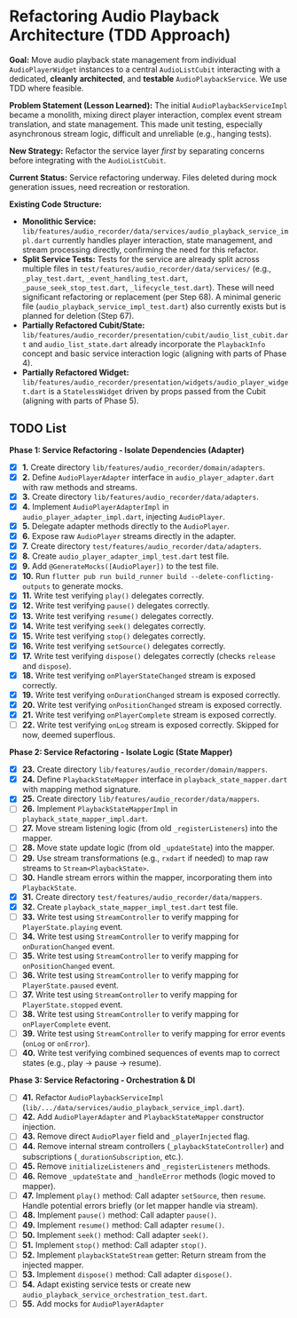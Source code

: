 # Refactoring Audio Playback Architecture (TDD Approach)

**Goal:** Move audio playback state management from individual `AudioPlayerWidget` instances to a central `AudioListCubit` interacting with a dedicated, **cleanly architected**, and **testable** `AudioPlaybackService`. We use TDD where feasible.

**Problem Statement (Lesson Learned):** The initial `AudioPlaybackServiceImpl` became a monolith, mixing direct player interaction, complex event stream translation, and state management. This made unit testing, especially asynchronous stream logic, difficult and unreliable (e.g., hanging tests).

**New Strategy:** Refactor the service layer *first* by separating concerns before integrating with the `AudioListCubit`.

**Current Status:** Service refactoring underway. Files deleted during mock generation issues, need recreation or restoration.

**Existing Code Structure:**

*   **Monolithic Service:** `lib/features/audio_recorder/data/services/audio_playback_service_impl.dart` currently handles player interaction, state management, and stream processing directly, confirming the need for this refactor.
*   **Split Service Tests:** Tests for the service are already split across multiple files in `test/features/audio_recorder/data/services/` (e.g., `_play_test.dart`, `_event_handling_test.dart`, `_pause_seek_stop_test.dart`, `_lifecycle_test.dart`). These will need significant refactoring or replacement (per Step 68). A minimal generic file (`audio_playback_service_impl_test.dart`) also currently exists but is planned for deletion (Step 67).
*   **Partially Refactored Cubit/State:** `lib/features/audio_recorder/presentation/cubit/audio_list_cubit.dart` and `audio_list_state.dart` already incorporate the `PlaybackInfo` concept and basic service interaction logic (aligning with parts of Phase 4).
*   **Partially Refactored Widget:** `lib/features/audio_recorder/presentation/widgets/audio_player_widget.dart` is a `StatelessWidget` driven by props passed from the Cubit (aligning with parts of Phase 5).

## TODO List

**Phase 1: Service Refactoring - Isolate Dependencies (Adapter)**

*   [x] **1.** Create directory `lib/features/audio_recorder/domain/adapters`.
*   [x] **2.** Define `AudioPlayerAdapter` interface in `audio_player_adapter.dart` with raw methods and streams.
*   [x] **3.** Create directory `lib/features/audio_recorder/data/adapters`.
*   [x] **4.** Implement `AudioPlayerAdapterImpl` in `audio_player_adapter_impl.dart`, injecting `AudioPlayer`.
*   [x] **5.** Delegate adapter methods directly to the `AudioPlayer`.
*   [x] **6.** Expose raw `AudioPlayer` streams directly in the adapter.
*   [x] **7.** Create directory `test/features/audio_recorder/data/adapters`.
*   [x] **8.** Create `audio_player_adapter_impl_test.dart` test file.
*   [x] **9.** Add `@GenerateMocks([AudioPlayer])` to the test file.
*   [x] **10.** Run `flutter pub run build_runner build --delete-conflicting-outputs` to generate mocks.
*   [x] **11.** Write test verifying `play()` delegates correctly.
*   [x] **12.** Write test verifying `pause()` delegates correctly.
*   [x] **13.** Write test verifying `resume()` delegates correctly.
*   [x] **14.** Write test verifying `seek()` delegates correctly.
*   [x] **15.** Write test verifying `stop()` delegates correctly.
*   [x] **16.** Write test verifying `setSource()` delegates correctly.
*   [x] **17.** Write test verifying `dispose()` delegates correctly (checks `release` and `dispose`).
*   [x] **18.** Write test verifying `onPlayerStateChanged` stream is exposed correctly.
*   [x] **19.** Write test verifying `onDurationChanged` stream is exposed correctly.
*   [x] **20.** Write test verifying `onPositionChanged` stream is exposed correctly.
*   [x] **21.** Write test verifying `onPlayerComplete` stream is exposed correctly.
*   [ ] **22.** Write test verifying `onLog` stream is exposed correctly. Skipped for now, deemed superflous.

**Phase 2: Service Refactoring - Isolate Logic (State Mapper)**

*   [x] **23.** Create directory `lib/features/audio_recorder/domain/mappers`.
*   [x] **24.** Define `PlaybackStateMapper` interface in `playback_state_mapper.dart` with mapping method signature.
*   [x] **25.** Create directory `lib/features/audio_recorder/data/mappers`.
*   [ ] **26.** Implement `PlaybackStateMapperImpl` in `playback_state_mapper_impl.dart`.
*   [ ] **27.** Move stream listening logic (from old `_registerListeners`) into the mapper.
*   [ ] **28.** Move state update logic (from old `_updateState`) into the mapper.
*   [ ] **29.** Use stream transformations (e.g., `rxdart` if needed) to map raw streams to `Stream<PlaybackState>`.
*   [ ] **30.** Handle stream errors within the mapper, incorporating them into `PlaybackState`.
*   [x] **31.** Create directory `test/features/audio_recorder/data/mappers`.
*   [x] **32.** Create `playback_state_mapper_impl_test.dart` test file.
*   [ ] **33.** Write test using `StreamController` to verify mapping for `PlayerState.playing` event.
*   [ ] **34.** Write test using `StreamController` to verify mapping for `onDurationChanged` event.
*   [ ] **35.** Write test using `StreamController` to verify mapping for `onPositionChanged` event.
*   [ ] **36.** Write test using `StreamController` to verify mapping for `PlayerState.paused` event.
*   [ ] **37.** Write test using `StreamController` to verify mapping for `PlayerState.stopped` event.
*   [ ] **38.** Write test using `StreamController` to verify mapping for `onPlayerComplete` event.
*   [ ] **39.** Write test using `StreamController` to verify mapping for error events (`onLog` or `onError`).
*   [ ] **40.** Write test verifying combined sequences of events map to correct states (e.g., play -> pause -> resume).

**Phase 3: Service Refactoring - Orchestration & DI**

*   [ ] **41.** Refactor `AudioPlaybackServiceImpl` (`lib/.../data/services/audio_playback_service_impl.dart`).
*   [ ] **42.** Add `AudioPlayerAdapter` and `PlaybackStateMapper` constructor injection.
*   [ ] **43.** Remove direct `AudioPlayer` field and `_playerInjected` flag.
*   [ ] **44.** Remove internal stream controllers (`_playbackStateController`) and subscriptions (`_durationSubscription`, etc.).
*   [ ] **45.** Remove `initializeListeners` and `_registerListeners` methods.
*   [ ] **46.** Remove `_updateState` and `_handleError` methods (logic moved to mapper).
*   [ ] **47.** Implement `play()` method: Call adapter `setSource`, then `resume`. Handle potential errors briefly (or let mapper handle via stream).
*   [ ] **48.** Implement `pause()` method: Call adapter `pause()`.
*   [ ] **49.** Implement `resume()` method: Call adapter `resume()`.
*   [ ] **50.** Implement `seek()` method: Call adapter `seek()`.
*   [ ] **51.** Implement `stop()` method: Call adapter `stop()`.
*   [ ] **52.** Implement `playbackStateStream` getter: Return stream from the injected mapper.
*   [ ] **53.** Implement `dispose()` method: Call adapter `dispose()`.
*   [ ] **54.** Adapt existing service tests or create new `audio_playback_service_orchestration_test.dart`.
*   [ ] **55.** Add mocks for `AudioPlayerAdapter`